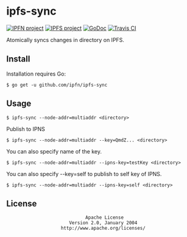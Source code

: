 # ipfs-sync

[![IPFN project](https://img.shields.io/badge/project-IPFN-blue.svg?style=flat-square)](//github.com/ipfn)
[![IPFS project](https://img.shields.io/badge/project-IPFS-blue.svg?style=flat-square)](//github.com/ipfs)
[![GoDoc](https://godoc.org/github.com/ipfn/ipfs-sync/sync?status.svg)](https://godoc.org/github.com/ipfn/ipfs-sync/sync)
[![Travis CI](https://travis-ci.org/ipfn/ipfs-sync.svg?branch=master)](https://travis-ci.org/ipfn/ipfs-sync)

Atomically syncs changes in directory on IPFS.

## Install

Installation requires Go:

```console
$ go get -u github.com/ipfn/ipfs-sync
```

## Usage

```console
$ ipfs-sync --node-addr=multiaddr <directory>
```

Publish to IPNS
```console
$ ipfs-sync --node-addr=multiaddr --key=QmdZ... <directory>
```

You can also specify name of the key. 
```console
$ ipfs-sync --node-addr=multiaddr --ipns-key=testKey <directory>
```

You can also specify --key=self to publish to self key of IPNS.
```console
$ ipfs-sync --node-addr=multiaddr --ipns-key=self <directory>
```
## License

                                 Apache License
                           Version 2.0, January 2004
                        http://www.apache.org/licenses/
